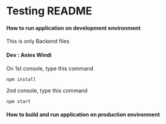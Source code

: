 # Testing README

#### How to run application on development environment
This is only Backend files
#### Dev : Anies Windi


On 1st console, type this command
```
npm install
```

2nd console, type this command
```
npm start
```

#### How to build and run application on production environment
